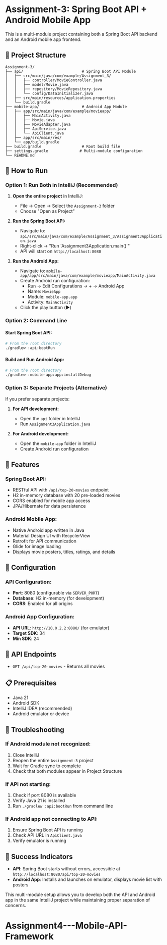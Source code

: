 # Assignment-3: Spring Boot API + Android Mobile App

This is a multi-module project containing both a Spring Boot API backend and an Android mobile app frontend.

## 📁 Project Structure

```
Assignment-3/
├── api/                          # Spring Boot API Module
│   ├── src/main/java/com/example/Assignment_3/
│   │   ├── controller/MovieController.java
│   │   ├── model/Movie.java
│   │   ├── repository/MovieRepository.java
│   │   └── config/DataInitializer.java
│   ├── src/main/resources/application.properties
│   └── build.gradle
├── mobile-app/                   # Android App Module
│   ├── app/src/main/java/com/example/movieapp/
│   │   ├── MainActivity.java
│   │   ├── Movie.java
│   │   ├── MovieAdapter.java
│   │   ├── ApiService.java
│   │   └── ApiClient.java
│   ├── app/src/main/res/
│   └── app/build.gradle
├── build.gradle                  # Root build file
├── settings.gradle              # Multi-module configuration
└── README.md
```

## 🚀 How to Run

### **Option 1: Run Both in IntelliJ (Recommended)**

1. **Open the entire project** in IntelliJ:

   - File → Open → Select the `Assignment-3` folder
   - Choose "Open as Project"

2. **Run the Spring Boot API:**

   - Navigate to: `api/src/main/java/com/example/Assignment_3/Assignment3Application.java`
   - Right-click → "Run 'Assignment3Application.main()'"
   - API will start on `http://localhost:8080`

3. **Run the Android App:**
   - Navigate to: `mobile-app/app/src/main/java/com/example/movieapp/MainActivity.java`
   - Create Android run configuration:
     - Run → Edit Configurations → + → Android App
     - Name: `MovieApp`
     - Module: `mobile-app.app`
     - Activity: `MainActivity`
   - Click the play button (▶️)

### **Option 2: Command Line**

#### **Start Spring Boot API:**

```bash
# From the root directory
./gradlew :api:bootRun
```

#### **Build and Run Android App:**

```bash
# From the root directory
./gradlew :mobile-app:app:installDebug
```

### **Option 3: Separate Projects (Alternative)**

If you prefer separate projects:

1. **For API development:**

   - Open the `api` folder in IntelliJ
   - Run `Assignment3Application.java`

2. **For Android development:**
   - Open the `mobile-app` folder in IntelliJ
   - Create Android run configuration

## 📱 Features

### **Spring Boot API:**

- RESTful API with `/api/top-20-movies` endpoint
- H2 in-memory database with 20 pre-loaded movies
- CORS enabled for mobile app access
- JPA/Hibernate for data persistence

### **Android Mobile App:**

- Native Android app written in Java
- Material Design UI with RecyclerView
- Retrofit for API communication
- Glide for image loading
- Displays movie posters, titles, ratings, and details

## 🔧 Configuration

### **API Configuration:**

- **Port**: 8080 (configurable via `SERVER_PORT`)
- **Database**: H2 in-memory (for development)
- **CORS**: Enabled for all origins

### **Android App Configuration:**

- **API URL**: `http://10.0.2.2:8080/` (for emulator)
- **Target SDK**: 34
- **Min SDK**: 24

## 🎯 API Endpoints

- `GET /api/top-20-movies` - Returns all movies

## 📋 Prerequisites

- Java 21
- Android SDK
- IntelliJ IDEA (recommended)
- Android emulator or device

## 🚨 Troubleshooting

### **If Android module not recognized:**

1. Close IntelliJ
2. Reopen the entire `Assignment-3` project
3. Wait for Gradle sync to complete
4. Check that both modules appear in Project Structure

### **If API not starting:**

1. Check if port 8080 is available
2. Verify Java 21 is installed
3. Run `./gradlew :api:bootRun` from command line

### **If Android app not connecting to API:**

1. Ensure Spring Boot API is running
2. Check API URL in `ApiClient.java`
3. Verify emulator is running

## 🎉 Success Indicators

- **API**: Spring Boot starts without errors, accessible at `http://localhost:8080/api/top-20-movies`
- **Android App**: Installs and launches on emulator, displays movie list with posters

This multi-module setup allows you to develop both the API and Android app in the same IntelliJ project while maintaining proper separation of concerns.
# Assignment4---Mobile-API-Framework
